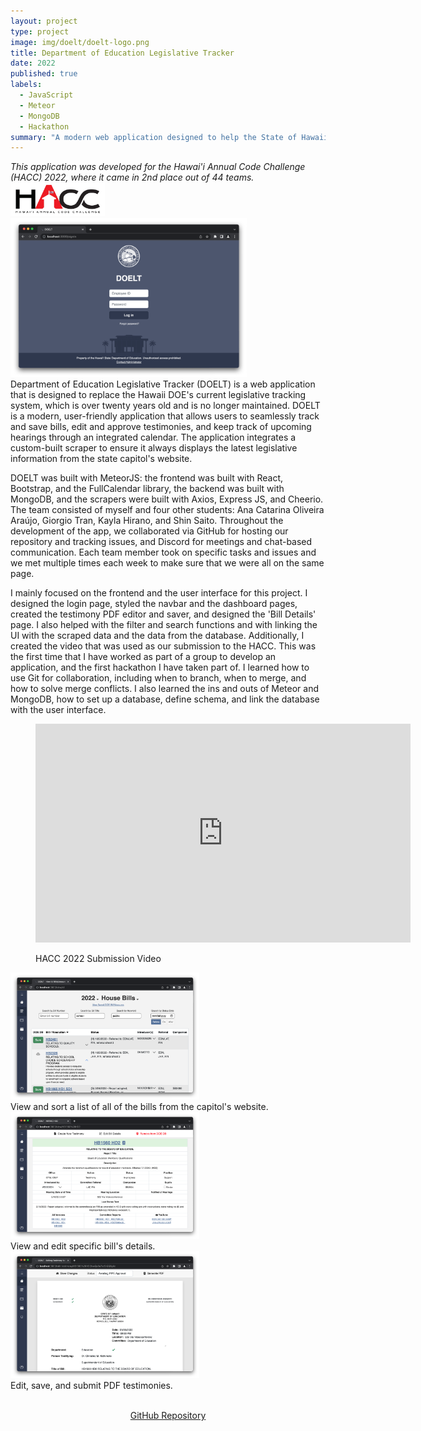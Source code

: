 ```yaml
---
layout: project
type: project
image: img/doelt/doelt-logo.png
title: Department of Education Legislative Tracker
date: 2022
published: true
labels:
  - JavaScript
  - Meteor
  - MongoDB
  - Hackathon
summary: "A modern web application designed to help the State of Hawaii’s Department of Education keep track of state legislature more efficiently. Second-place winner of the 2022 Hawaii Annual Code Challenge."
---
```

<div class="text-center mt-4">
  <i>This application was developed for the Hawai'i Annual Code Challenge (HACC) 2022, where it came in 2nd place out of 44 teams.</i>
</div>

<div class="col d-flex justify-content-center mt-3">
  <img width="30%" src="../img/doelt/hacc-logo.png" alt="Hawaii Annual Code Challenge Logo">
</div>



<div class="col d-flex justify-content-center">
  <img width="75%" src="../img/doelt/doelt-landing.png" alt="DOELT Login Page">
</div>



<div class="mt-2"></div>
Department of Education Legislative Tracker (DOELT) is a web application that is designed to replace the Hawaii DOE's current legislative tracking system, which is over twenty years old and is no longer maintained. DOELT is a modern, user-friendly application that allows users to seamlessly track and save bills, edit and approve testimonies, and keep track of upcoming hearings through an integrated calendar. The application integrates a custom-built scraper to ensure it always displays the latest legislative information from the state capitol's website.

DOELT was built with MeteorJS: the frontend was built with React, Bootstrap, and the FullCalendar library, the backend was built with MongoDB, and the scrapers were built with Axios, Express JS, and Cheerio. The team consisted of myself and four other students: Ana Catarina Oliveira Araújo, Giorgio Tran, Kayla Hirano, and Shin Saito. Throughout the development of the app, we collaborated via GitHub for hosting our repository and tracking issues, and Discord for meetings and chat-based communication. Each team member took on specific tasks and issues and we met multiple times each week to make sure that we were all on the same page.

I mainly focused on the frontend and the user interface for this project. I designed the login page, styled the navbar and the dashboard pages, created the testimony PDF editor and saver, and designed the 'Bill Details' page. I also helped with the filter and search functions and with linking the UI with the scraped data and the data from the database. Additionally, I created the video that was used as our submission to the HACC. This was the first time that I have worked as part of a group to develop an application, and the first hackathon I have taken part of. I learned how to use Git for collaboration, including when to branch, when to merge, and how to solve merge conflicts. I also learned the ins and outs of Meteor and MongoDB, how to set up a database, define schema, and link the database with the user interface.

<figure class="mt-5">
  <p style="text-align:center;">
    <iframe width="600" height="350" src="https://www.youtube.com/embed/0rt54E251uU" title="YouTube video player" frameborder="0" allow="accelerometer; autoplay; clipboard-write; encrypted-media; gyroscope; picture-in-picture" allowfullscreen>
    </iframe>
    <figcaption class="text-center">HACC 2022 Submission Video</figcaption>
  </p>
</figure>

<div class="col d-flex justify-content-center">
  <img width="60%" src="../img/doelt/doelt-all-bills.png" alt="View All Bills Page">
</div>
<div class="text-center">
  View and sort a list of all of the bills from the capitol's website.
</div>

<div class="col d-flex justify-content-center mt-2">
  <img width="60%" src="../img/doelt/doelt-bill-details.png" alt="Bill Details Page">
</div>
<div class="text-center">
  View and edit specific bill's details.
</div>

<div class="col d-flex justify-content-center mt-2">
  <img width="60%" src="../img/doelt/doelt-edit-testimony.png" alt="Edit Testimony Page">
</div>
<div class="text-center">
  Edit, save, and submit PDF testimonies.
</div>
<br>
<p style="text-align:center;">
  <a href="https://github.com/HACC-Cassiopeia/Legislative-Scraper-Production" target="_blank">GitHub Repository</a>
</p>
